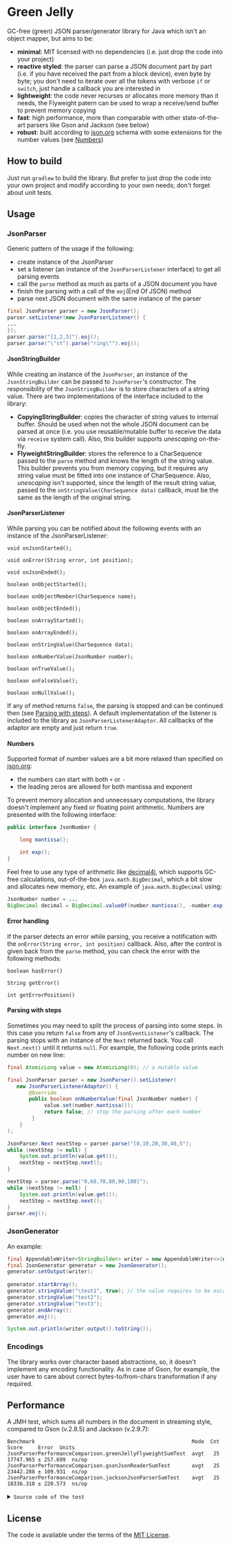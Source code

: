 # Green Jelly

GC-free (green) JSON parser/generator library for Java which isn't an object mapper, but aims to be:

* **minimal**: MIT licensed with no dependencies (i.e. just drop the code into your project)
* **reactive styled**: the parser can parse a JSON document part by part (i.e. if you have received the part from a block device), even byte by byte; you don't need to iterate over all the tokens with verbose `if` or `switch`, just handle a callback you are interested in
* **lightweight**: the code never recurses or allocates more memory than it needs, the Flyweight patern can be used to wrap a receive/send buffer to prevent memory copying
* **fast**: high performance, more than comparable with other state-of-the-art parsers like Gson and Jackson (see below)
* **robust**: built according to [json.org](https://json.org/) schema with some extensions for the number values (see [Numbers](#numbers))

## How to build

Just run `gradlew` to build the library. But prefer to just drop the code into your own project and modify according to your own needs; don't forget about unit tests.

## Usage

### JsonParser

Generic pattern of the usage if the following:
* create instance of the JsonParser
* set a listener (an instance of the `JsonParserListener` interface) to get all parsing events
* call the `parse` method as much as parts of a JSON document you have
* finish the parsing with a call of the `eoj`(End Of JSON) method
* parse next JSON document with the same instance of the parser

```java
final JsonParser parser = new JsonParser();
parser.setListener(new JsonParserListener() {
...
});
parser.parse("[1,2,3]").eoj();
parser.parse("\"st").parse("ring\"").eoj();
```
#### JsonStringBuilder

While creating an instance of the `JsonParser`, an instance of the `JsonStringBuilder` can be passed to `JsonParser`'s constructor. The responsibility of the `JsonStringBuilder` is to store characters of a string value. There are two implementations of the interface included to the library:

* **CopyingStringBuilder**: copies the character of string values to internal buffer. Should be used when not the whole JSON document can be parsed at once (i.e. you use reusable/mutable buffer to receive the data via `receive` system call). Also, this builder supports *unescaping* on-the-fly.
* **FlyweightStringBuilder**: stores the reference to a CharSequence passed to the `parse` method and knows the length of the string value. This builder prevents you from memory copying, but it requires any string value must be fitted into one instance of CharSequence. Also, *unescaping* isn't supported, since the length of the result string value, passed to the `onStringValue(CharSequence data)` callback, must be the same as the length of the original string.

#### JsonParserListener

While parsing you can be notified about the following events with an instance of the JsonParserListener:

```
void onJsonStarted();

void onError(String error, int position);

void onJsonEnded();

boolean onObjectStarted();

boolean onObjectMember(CharSequence name);

boolean onObjectEnded();

boolean onArrayStarted();

boolean onArrayEnded();

boolean onStringValue(CharSequence data);

boolean onNumberValue(JsonNumber number);

boolean onTrueValue();

boolean onFalseValue();

boolean onNullValue();
```
If any of method returns `false`, the parsing is stopped and can be continued then (see [Parsing with steps](#parsing-with-steps)).
A default implementatation of the listener is included to the library as `JsonParserListenerAdaptor`. All callbacks of the adaptor are empty and just return `true`.

#### Numbers

Supported format of number values are a bit more relaxed than specified on  [json.org](https://json.org/):
* the numbers can start with both `+` or `-`
* the leading zeros are allowed for both mantissa and exponent

To prevent memory allocation and unnecessary computations, the library doesn't implement any fixed or floating point arithmetic. Numbers are presented with the following interface:
```java
public interface JsonNumber {

    long mantissa();

    int exp();
}
```
Feel free to use any type of arithmetic like [decimal4j](https://github.com/tools4j/decimal4j), which supports GC-free calculations, out-of-the-box `java.math.BigDecimal`, which a bit slow and allocates new memory, etc. An example of `java.math.BigDecimal` using:

```java
JsonNumber number = ...
BigDecimal decimal = BigDecimal.valueOf(number.mantissa(), -number.exp());
```

#### Error handling

If the parser detects an error while parsing, you receive a notification with the `onError(String error, int position)` callback. Also, after the control is given back from the `parse` method, you can check the error with the following methods:
```
boolean hasError()

String getError()
    
int getErrorPosition()
```
#### Parsing with steps
Sometimes you may need to split the process of parsing into some steps. In this case you return `false` from any of `JsonEventListener`'s callback. The parsing stops with an instance of the `Next` returned back. You call `Next.next()` until it returns `null`. For example, the following code prints each number on new line:

```java
final AtomicLong value = new AtomicLong(0); // a mutable value

final JsonParser parser = new JsonParser().setListener(
   new JsonParserListenerAdaptor() {
       @Override
       public boolean onNumberValue(final JsonNumber number) {
            value.set(number.mantissa());
            return false; // stop the parsing after each number
        }
    }
);

JsonParser.Next nextStep = parser.parse("[0,10,20,30,40,5");
while (nextStep != null) {
    System.out.println(value.get());
    nextStep = nextStep.next();
}

nextStep = parser.parse("0,60,70,80,90,100]");
while (nextStep != null) {
    System.out.println(value.get());
    nextStep = nextStep.next();
}
parser.eoj();
```

### JsonGenerator

An example:
```java
final AppendableWriter<StringBuilder> writer = new AppendableWriter<>(new StringBuilder());
final JsonGenerator generator = new JsonGenerator();
generator.setOutput(writer);
       
generator.startArray();
generator.stringValue("\test1", true); // the value requires to be escaped
generator.stringValue("test2");
generator.stringValue("test3");
generator.endArray();
generator.eoj();

System.out.println(writer.output().toString());
```

### Encodings

The library works over character based abstractions, so, it doesn't implement any encoding functionality. As in case of Gson, for example, the user have to care about correct bytes-to/from-chars transformation if any required.

## Performance

A JMH test, which sums all numbers in the document in streaming style, compared to Gson (v.2.8.5) and Jackson (v.2.9.7):
```
Benchmark                                                   Mode  Cnt      Score     Error  Units
JsonParserPerformanceComparison.greenJellyFlyweightSumTest  avgt   25  17747.965 ± 257.699  ns/op
JsonParserPerformanceComparison.gsonJsonReaderSumTest       avgt   25  23442.288 ± 109.931  ns/op
JsonParserPerformanceComparison.jacksonJsonParserSumTest    avgt   25  18336.310 ± 220.573  ns/op
```

<details><summary markdown="span"><code>Source code of the test</code></summary>
<p>

```java
import com.fasterxml.jackson.core.JsonFactory;
import com.google.gson.stream.JsonReader;
import com.google.gson.stream.JsonToken;
import java.io.IOException;
import java.io.StringReader;
import java.util.concurrent.TimeUnit;
import org.green.jelly.FlyweightStringBuilder;
import org.green.jelly.JsonNumber;
import org.green.jelly.JsonParser;
import org.green.jelly.JsonParserListenerAdaptor;
import org.openjdk.jmh.annotations.Benchmark;
import org.openjdk.jmh.annotations.BenchmarkMode;
import org.openjdk.jmh.annotations.Level;
import org.openjdk.jmh.annotations.Mode;
import org.openjdk.jmh.annotations.OutputTimeUnit;
import org.openjdk.jmh.annotations.Scope;
import org.openjdk.jmh.annotations.Setup;
import org.openjdk.jmh.annotations.State;
import org.openjdk.jmh.annotations.TearDown;

@BenchmarkMode(Mode.AverageTime)
@OutputTimeUnit(TimeUnit.NANOSECONDS)
public class JsonParserPerformanceComparison {

    public static final String JSON = "[\n"
        + "  {\"property1\":100,\"property2\":200,\"property3\":300,\"property4\":[400,500,600,700],\"property5\":true},\n"
        + "  {\"property1\":100,\"property2\":200,\"property3\":300,\"property4\":[400,500,600,700],\"property5\":false},\n"
        + "  {\"property1\":100,\"property2\":200,\"property3\":300,\"property4\":[400,500,600,700],\"property5\":true},\n"
        + "  {\"property1\":100,\"property2\":200,\"property3\":300,\"property4\":[400,500,600,700],\"property5\":false},\n"
        + "  {\"property1\":100,\"property2\":200,\"property3\":300,\"property4\":[400,500,600,700],\"property5\":true},\n"
        + "  {\"property1\":100,\"property2\":200,\"property3\":300,\"property4\":[400,500,600,700],\"property5\":false},\n"
        + "  {\"property1\":100,\"property2\":200,\"property3\":300,\"property4\":[400,500,600,700],\"property5\":true},\n"
        + "  {\"property1\":100,\"property2\":200,\"property3\":300,\"property4\":[400,500,600,700],\"property5\":false},\n"
        + "  {\"property1\":100,\"property2\":200,\"property3\":300,\"property4\":[400,500,600,700],\"property5\":true},\n"
        + "  {\"property1\":100,\"property2\":200,\"property3\":300,\"property4\":[400,500,600,700],\"property5\":false},\n"
        + "  {\"property1\":100,\"property2\":200,\"property3\":300,\"property4\":[400,500,600,700],\"property5\":true},\n"
        + "  {\"property1\":100,\"property2\":200,\"property3\":300,\"property4\":[400,500,600,700],\"property5\":false},\n"
        + "  {\"property1\":100,\"property2\":200,\"property3\":300,\"property4\":[400,500,600,700],\"property5\":true},\n"
        + "  {\"property1\":100,\"property2\":200,\"property3\":300,\"property4\":[400,500,600,700],\"property5\":false},\n"
        + "  {\"property1\":100,\"property2\":200,\"property3\":300,\"property4\":[400,500,600,700],\"property5\":true},\n"
        + "  {\"property1\":100,\"property2\":200,\"property3\":300,\"property4\":[400,500,600,700],\"property5\":false},\n"
        + "  {\"property1\":100,\"property2\":200,\"property3\":300,\"property4\":[400,500,600,700],\"property5\":true},\n"
        + "  {\"property1\":100,\"property2\":200,\"property3\":300,\"property4\":[400,500,600,700],\"property5\":false},\n"
        + "  {\"property1\":100,\"property2\":200,\"property3\":300,\"property4\":[400,500,600,700],\"property5\":true},\n"
        + "  {\"property1\":100,\"property2\":200,\"property3\":300,\"property4\":[400,500,600,700],\"property5\":false},\n"
        + "  {\"property1\":100,\"property2\":200,\"property3\":300,\"property4\":[400,500,600,700],\"property5\":true},\n"
        + "  {\"property1\":100,\"property2\":200,\"property3\":300,\"property4\":[400,500,600,700],\"property5\":false},\n"
        + "  {\"property1\":100,\"property2\":200,\"property3\":300,\"property4\":[400,500,600,700],\"property5\":true},\n"
        + "  {\"property1\":100,\"property2\":200,\"property3\":300,\"property4\":[400,500,600,700],\"property5\":false},\n"
        + "  {\"property1\":100,\"property2\":200,\"property3\":300,\"property4\":[400,500,600,700],\"property5\":true},\n"
        + "  {\"property1\":100,\"property2\":200,\"property3\":300,\"property4\":[400,500,600,700],\"property5\":false},\n"
        + "  {\"property1\":100,\"property2\":200,\"property3\":300,\"property4\":[400,500,600,700],\"property5\":true},\n"
        + "  {\"property1\":100,\"property2\":200,\"property3\":300,\"property4\":[400,500,600,700],\"property5\":false},\n"
        + "  {\"property1\":100,\"property2\":200,\"property3\":300,\"property4\":[400,500,600,700],\"property5\":true},\n"
        + "  {\"property1\":100,\"property2\":200,\"property3\":300,\"property4\":[400,500,600,700],\"property5\":false},\n"
        + "  {\"property1\":100,\"property2\":200,\"property3\":300,\"property4\":[400,500,600,700],\"property5\":true},\n"
        + "  {\"property1\":100,\"property2\":200,\"property3\":300,\"property4\":[400,500,600,700],\"property5\":false},\n"
        + "  {\"property1\":100,\"property2\":200,\"property3\":300,\"property4\":[400,500,600,700],\"property5\":true},\n"
        + "  {\"property1\":100,\"property2\":200,\"property3\":300,\"property4\":[400,500,600,700],\"property5\":false},\n"
        + "  {\"property1\":100,\"property2\":200,\"property3\":300,\"property4\":[400,500,600,700],\"property5\":true},\n"
        + "  {\"property1\":100,\"property2\":200,\"property3\":300,\"property4\":[400,500,600,700],\"property5\":false},\n"
        + "  {\"property1\":100,\"property2\":200,\"property3\":300,\"property4\":[400,500,600,700],\"property5\":true},\n"
        + "  {\"property1\":100,\"property2\":200,\"property3\":300,\"property4\":[400,500,600,700],\"property5\":false},\n"
        + "  {\"property1\":100,\"property2\":200,\"property3\":300,\"property4\":[400,500,600,700],\"property5\":true},\n"
        + "  {\"property1\":100,\"property2\":200,\"property3\":300,\"property4\":[400,500,600,700],\"property5\":false}\n"
        + "]";

    @State(Scope.Thread)
    public static class JellyFlyweightSum extends JsonParserListenerAdaptor {

        public JsonParser parser;
        public long value;

        @Setup(Level.Invocation)
        public void doSetup() {
            value = 0;
            parser = new JsonParser(new FlyweightStringBuilder());
            parser.setListener(this);
        }

        @TearDown(Level.Invocation)
        public void doTearDown() {
            parser.eoj();
        }

        @Override
        public boolean onNumberValue(final JsonNumber number) {
            value += number.mantissa();
            return true;
        }
    }

    @State(Scope.Thread)
    public static class GsonSum {
        JsonReader reader;
        long value;

        @Setup(Level.Invocation)
        public void doSetup() {
            value = 0;
            reader = new JsonReader(new StringReader(JSON));
        }

        @TearDown(Level.Invocation)
        public void doTearDown() throws IOException {
            reader.close();
        }
    }

    @State(Scope.Thread)
    public static class JacksonSum {
        com.fasterxml.jackson.core.JsonParser parser;
        long value;

        @Setup(Level.Invocation)
        public void doSetup() throws Exception {
            value = 0;
            JsonFactory factory = new JsonFactory();
            parser = factory.createParser(JSON);
        }

        @TearDown(Level.Invocation)
        public void doTearDown() throws Exception {
            parser.close();
        }
    }

    @Benchmark
    public void greenJellyFlyweightSumTest(final JellyFlyweightSum sum) {
        sum.parser.parse(JSON);
    }
    
    @Benchmark
    public void gsonJsonReaderSumTest(final GsonSum sum) throws IOException {
        final JsonReader reader = sum.reader;
        _end:
        while (true) {
            final JsonToken token = reader.peek();
            switch (token) {
                case BEGIN_ARRAY:
                    reader.beginArray();
                    break;
                case END_ARRAY:
                    reader.endArray();
                    break;
                case BEGIN_OBJECT:
                    reader.beginObject();
                    break;
                case END_OBJECT:
                    reader.endObject();
                    break;
                case NAME:
                    reader.skipValue();
                    break;
                case STRING:
                    reader.skipValue();
                    break;
                case NUMBER:
                    sum.value += reader.nextLong();
                    break;
                case BOOLEAN:
                    reader.skipValue();
                    break;
                case NULL:
                    reader.skipValue();
                    break;
                case END_DOCUMENT:
                    break _end;
            }
        }
    }

    @Benchmark
    public void jacksonJsonParserSumTest(final JacksonSum sum) throws IOException {
        final com.fasterxml.jackson.core.JsonParser parser = sum.parser;
        com.fasterxml.jackson.core.JsonToken token;
        while ((token = parser.nextToken()) != null) {
            if (token == com.fasterxml.jackson.core.JsonToken.VALUE_NUMBER_INT) {
                sum.value += parser.getLongValue();
            }
        }
    }
}
```
</p>
</details>

## License
The code is available under the terms of the [MIT License](http://opensource.org/licenses/MIT).
